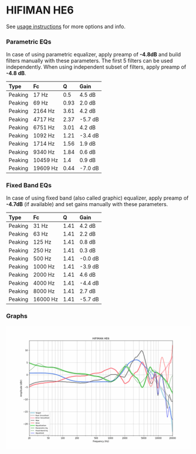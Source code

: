 # HIFIMAN HE6
See [usage instructions](https://github.com/jaakkopasanen/AutoEq#usage) for more options and info.

### Parametric EQs
In case of using parametric equalizer, apply preamp of **-4.8dB** and build filters manually
with these parameters. The first 5 filters can be used independently.
When using independent subset of filters, apply preamp of **-4.8 dB**.

| Type    | Fc       |    Q | Gain    |
|:--------|:---------|:-----|:--------|
| Peaking | 17 Hz    | 0.5  | 4.5 dB  |
| Peaking | 69 Hz    | 0.93 | 2.0 dB  |
| Peaking | 2164 Hz  | 3.61 | 4.2 dB  |
| Peaking | 4717 Hz  | 2.37 | -5.7 dB |
| Peaking | 6751 Hz  | 3.01 | 4.2 dB  |
| Peaking | 1092 Hz  | 1.21 | -3.4 dB |
| Peaking | 1714 Hz  | 1.56 | 1.9 dB  |
| Peaking | 9340 Hz  | 1.84 | 0.6 dB  |
| Peaking | 10459 Hz | 1.4  | 0.9 dB  |
| Peaking | 19609 Hz | 0.44 | -7.0 dB |

### Fixed Band EQs
In case of using fixed band (also called graphic) equalizer, apply preamp of **-4.7dB**
(if available) and set gains manually with these parameters.

| Type    | Fc       |    Q | Gain    |
|:--------|:---------|:-----|:--------|
| Peaking | 31 Hz    | 1.41 | 4.2 dB  |
| Peaking | 63 Hz    | 1.41 | 2.2 dB  |
| Peaking | 125 Hz   | 1.41 | 0.8 dB  |
| Peaking | 250 Hz   | 1.41 | 0.3 dB  |
| Peaking | 500 Hz   | 1.41 | -0.0 dB |
| Peaking | 1000 Hz  | 1.41 | -3.9 dB |
| Peaking | 2000 Hz  | 1.41 | 4.6 dB  |
| Peaking | 4000 Hz  | 1.41 | -4.4 dB |
| Peaking | 8000 Hz  | 1.41 | 2.7 dB  |
| Peaking | 16000 Hz | 1.41 | -5.7 dB |

### Graphs
![](./HIFIMAN%20HE6.png)